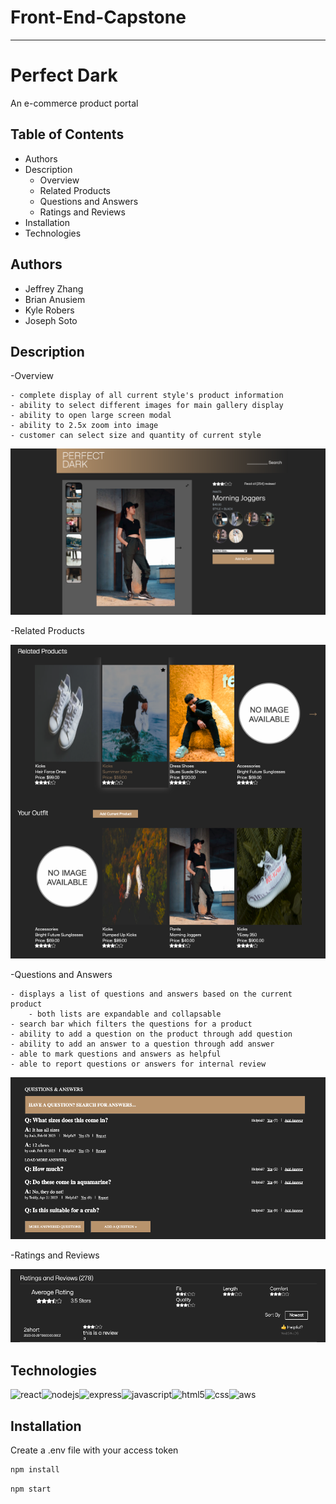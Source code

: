 # Front-End-Capstone
-------------------------
# Perfect Dark

An e-commerce product portal

## Table of Contents
- Authors
- Description
    - Overview
    - Related Products
    - Questions and Answers
    - Ratings and Reviews
- Installation
- Technologies

## Authors
- Jeffrey Zhang
- Brian Anusiem
- Kyle Robers
- Joseph Soto

## Description

-Overview
    
    - complete display of all current style's product information
    - ability to select different images for main gallery display
    - ability to open large screen modal
    - ability to 2.5x zoom into image
    - customer can select size and quantity of current style
    
![alt text](client/Gallery.png)

-Related Products

![alt text](client/Related.png)

-Questions and Answers

    - displays a list of questions and answers based on the current product
        - both lists are expandable and collapsable
    - search bar which filters the questions for a product
    - ability to add a question on the product through add question
    - ability to add an answer to a question through add answer
    - able to mark questions and answers as helpful
    - able to report questions or answers for internal review
    
![alt text](client/Questions.png)

-Ratings and Reviews

![alt text](client/Ratings.png)

## Technologies
![react](https://img.shields.io/badge/React-20232A?style=for-the-badge&logo=react&logoColor=61DAFB )![nodejs](https://img.shields.io/badge/Node.js-43853D?style=for-the-badge&logo=node.js&logoColor=white )![express](https://img.shields.io/badge/Express.js-404D59?style=for-the-badge )![javascript](https://img.shields.io/badge/JavaScript-F7DF1E?style=for-the-badge&logo=javascript&logoColor=black )![html5](https://img.shields.io/badge/HTML5-E34F26?style=for-the-badge&logo=html5&logoColor=white )![css](https://img.shields.io/badge/CSS3-1572B6?style=for-the-badge&logo=css3&logoColor=white )![aws](https://img.shields.io/badge/Amazon_AWS-232F3E?style=for-the-badge&logo=amazon-aws&logoColor=white )

## Installation
Create a .env file with your access token
```bash
npm install
```
```bash
npm start
```

